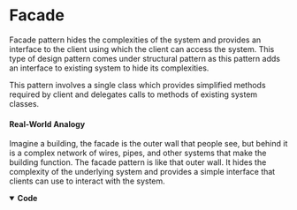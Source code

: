 # Facade

Facade pattern hides the complexities of the system and provides an interface to the client using which the client can access the system. This type of design pattern comes under structural pattern as this pattern adds an interface to existing system to hide its complexities.

This pattern involves a single class which provides simplified methods required by client and delegates calls to methods of existing system classes.

#### Real-World Analogy

Imagine a building, the facade is the outer wall that people see, but behind it is a complex network of wires, pipes, and other systems that make the building function. The facade pattern is like that outer wall. It hides the complexity of the underlying system and provides a simple interface that clients can use to interact with the system.

<details open>
<summary><b>Code</b></summary>

```typescript

```

</details>

